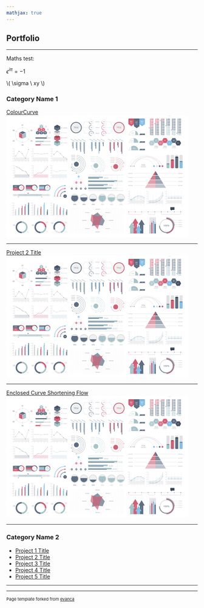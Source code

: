 ```yaml
---
mathjax: true
---
```


## Portfolio

---
Maths test:

$\epsilon^{i\pi} = -1$

\\( \sigma \\ xy \\)

### Category Name 1 

[ColourCurve](https://github.com/ghager93/ghager93.github.io/blob/28a5a6a38e13db05049a07b0f004fd091bdcf7eb/_posts/enclosed-curve-shortening.html)
<img src="images/dummy_thumbnail.jpg?raw=true"/>

---
[Project 2 Title](./_posts/enclosed-curve-shortening.md)
<img src="images/dummy_thumbnail.jpg?raw=true"/>

---
[Enclosed Curve Shortening Flow](/_posts/enclosed-curve-shortening.html)
<img src="images/dummy_thumbnail.jpg?raw=true"/>

---

### Category Name 2

- [Project 1 Title](http://example.com/)
- [Project 2 Title](http://example.com/)
- [Project 3 Title](http://example.com/)
- [Project 4 Title](http://example.com/)
- [Project 5 Title](http://example.com/)

---




---
<p style="font-size:11px">Page template forked from <a href="https://github.com/evanca/quick-portfolio">evanca</a></p>
<!-- Remove above link if you don't want to attibute -->
